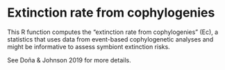 # Extinction rate from cophylogenies

This R function computes the “extinction rate from cophylogenies” (Ec), a statistics that uses data from event-based cophylogenetic analyses and might be informative to assess symbiont extinction risks.

See Doña & Johnson 2019 for more details. 
